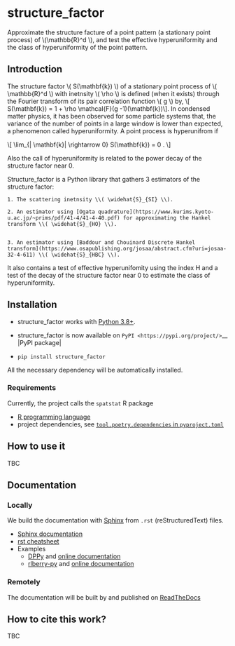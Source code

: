 # structure_factor

Approximate the structure facture of a point pattern (a stationary point process) of \\(\mathbb{R}^d \\), and test the effective hyperuniformity and the class of hyperuniformity of the point pattern.

## Introduction

 The structure factor \\( S(\mathbf{k}) \\) of a stationary point process of  \\( \mathbb{R}^d \\) with inetnsity \\( \rho \\) is defined (when it exists) through the Fourier transform of its pair correlation function \\( g \\) by,
 \\[ S(\mathbf{k}) = 1 + \rho \mathcal{F}(g -1)(\mathbf{k})\\].
 In condensed matter physics, it has been observed for some particle systems that, the variance of the number of points in a large window is lower than expected, a phenomenon called hyperuniformity.
 A point process is hyperunifrom if

  \\[ \lim_{\| \mathbf{k}\| \rightarrow 0} S(\mathbf{k}) = 0 . \\]

 Also the call of hyperuniformity is related to the power decay of the structure factor near 0.

 Structure_factor is a Python library that gathers 3 estimators of the structure factor:

    1. The scattering inetnsity \\( \widehat{S}_{SI} \\).

    2. An estimator using [Ogata quadrature](https://www.kurims.kyoto-u.ac.jp/~prims/pdf/41-4/41-4-40.pdf) for approximating the Hankel transform \\( \widehat{S}_{HO} \\).


    3. An estimator using [Baddour and Chouinard Discrete Hankel transform](https://www.osapublishing.org/josaa/abstract.cfm?uri=josaa-32-4-611) \\( \widehat{S}_{HBC} \\).

  It also contains a test of effective hyperunifomity using the index H and a test of the decay of the structure factor near 0 to estimate the class of hyperuniformity.

## Installation

- structure_factor works with [Python 3.8+](https://www.python.org/downloads/release/python-380/).

- structure_factor is now available on `PyPI <https://pypi.org/project/>`__ |PyPI package|
-
      pip install structure_factor

All the necessary dependency will be automatically installed.

### Requirements

Currently, the project calls the `spatstat` R package

- [R programming language](https://www.r-project.org/)
- project dependencies, see [`tool.poetry.dependencies` in `pyproject.toml`](./pyproject.toml)

## How to use it

TBC

## Documentation

### Locally

We build the documentation with [Sphinx](https://www.sphinx-doc.org/en/master/index.html) from `.rst` (reStructuredText) files.

- [Sphinx documentation](https://www.sphinx-doc.org/en/master/index.html)
- [rst cheatsheet](https://docs.typo3.org/m/typo3/docs-how-to-document/master/en-us/WritingReST/CheatSheet.html
)
- Examples
  - [DPPy](https://github.com/guilgautier/DPPy) and  [online documentation](https://dppy.readthedocs.io/en/latest/?badge=latest)
  - [rlberry-py](https://github.com/rlberry-py/rlberry) and [online documentation](https://rlberry.readthedocs.io/en/latest/?badge=latest)

### Remotely

The documentation will be built by and published on [ReadTheDocs](https://readthedocs.org/)

## How to cite this work?

TBC
